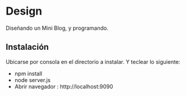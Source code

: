 Design
======
Diseñando un Mini Blog, y programando.

<h2>Instalación</h2>
Ubicarse por consola en el directorio a instalar.
Y teclear lo siguiente:
  <ul>
    <li>npm install</li>
    <li>node server.js</li>
    <li>Abrir navegador : http://localhost:9090</li>
  </ul>
